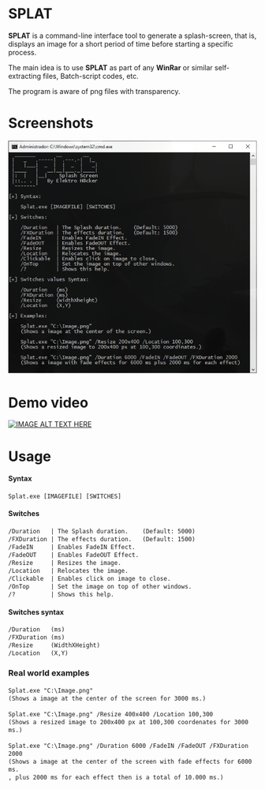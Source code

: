 # SPLAT

**SPLAT** is a command-line interface tool to generate a splash-screen, that is, displays an image for a short period of time before starting a specific process.

The main idea is to use **SPLAT** as part of any **WinRar** or similar self-extracting files, Batch-script codes, etc.

The program is aware of png files with transparency.

# Screenshots

![](Preview/SPLAT%2001.png)

# Demo video

[![IMAGE ALT TEXT HERE](https://img.youtube.com/vi/yn4c9w50Z9U/0.jpg)](https://www.youtube.com/watch?v=yn4c9w50Z9U) 
# Usage

#### Syntax

    Splat.exe [IMAGEFILE] [SWITCHES]
    
#### Switches

    /Duration   | The Splash duration.    (Default: 5000)
    /FXDuration | The effects duration.   (Default: 1500)
    /FadeIN     | Enables FadeIN Effect.
    /FadeOUT    | Enables FadeOUT Effect.
    /Resize     | Resizes the image.
    /Location   | Relocates the image.
    /Clickable  | Enables click on image to close.
    /OnTop      | Set the image on top of other windows.
    /?          | Shows this help.
    
#### Switches syntax

    /Duration   (ms)
    /FXDuration (ms)
    /Resize     (WidthXHeight)
    /Location   (X,Y)

### Real world examples

    Splat.exe "C:\Image.png"
    (Shows a image at the center of the screen for 3000 ms.)

    Splat.exe "C:\Image.png" /Resize 400x400 /Location 100,300
    (Shows a resized image to 200x400 px at 100,300 coordenates for 3000 ms.)

    Splat.exe "C:\Image.png" /Duration 6000 /FadeIN /FadeOUT /FXDuration 2000
    (Shows a image at the center of the screen with fade effects for 6000 ms.
    , plus 2000 ms for each effect then is a total of 10.000 ms.)
    